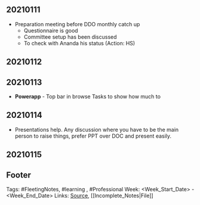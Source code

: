 ## 20210111
- Preparation meeting before DDO monthly catch up
	- Questionnaire is good
	- Committee setup has been discussed
	- To check with Ananda his status (Action: HS)

## 20210112


## 20210113
- **Powerapp** - Top bar in browse Tasks to show how much to 

## 20210114
- Presentations help. Any discussion where you have to be the main person to raise things, prefer PPT over DOC and present easily.

## 20210115



## Footer

Tags: #FleetingNotes, #learning , #Professional
Week: <Week_Start_Date> - <Week_End_Date>
Links: 
[Source](template.md), [[Incomplete_Notes|File]]

<!--
Comment - 
-->
<!--stackedit_data:
eyJoaXN0b3J5IjpbMTA1NjU2Mzg2NiwtMTcyNDkwNjU4NCwtMT
UyNzU0ODE0MF19
-->